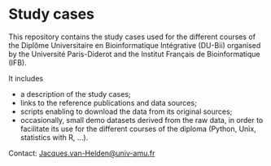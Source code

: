 # Study cases


This repository contains the study cases used for the different courses of the Diplôme Universitaire en Bioinformatique Intégrative (DU-Bii) organised by the Université Paris-Diderot and the Institut Français de Bioinformatique (IFB). 

It includes 

- a description of the study cases;
- links to the reference publications and data sources;
- scripts enabling to download the data from its original sources;
- occasionally, small demo datasets derived from the raw data, in order to facilitate its use for the different courses of the diploma (Python, Unix, statistics with R, ...).

Contact: Jacques.van-Helden@univ-amu.fr
